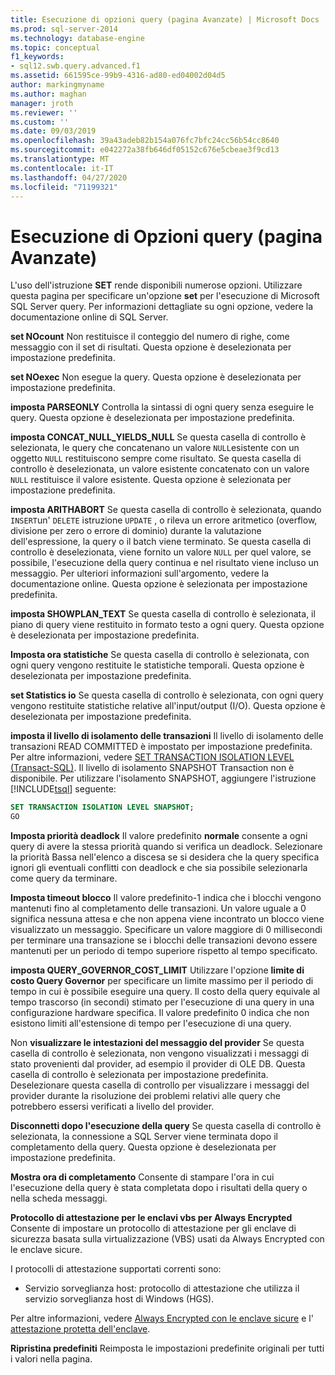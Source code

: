 ```yaml
---
title: Esecuzione di opzioni query (pagina Avanzate) | Microsoft Docs
ms.prod: sql-server-2014
ms.technology: database-engine
ms.topic: conceptual
f1_keywords:
- sql12.swb.query.advanced.f1
ms.assetid: 661595ce-99b9-4316-ad80-ed04002d04d5
author: markingmyname
ms.author: maghan
manager: jroth
ms.reviewer: ''
ms.custom: ''
ms.date: 09/03/2019
ms.openlocfilehash: 39a43adeb82b154a076fc7bfc24cc56b54cc8640
ms.sourcegitcommit: e042272a38fb646df05152c676e5cbeae3f9cd13
ms.translationtype: MT
ms.contentlocale: it-IT
ms.lasthandoff: 04/27/2020
ms.locfileid: "71199321"
---
```

# <a name="query-options-execution-advanced-page"></a>Esecuzione di Opzioni query (pagina Avanzate)

  L'uso dell'istruzione **SET** rende disponibili numerose opzioni. Utilizzare questa pagina per specificare un'opzione **set** per l'esecuzione di Microsoft SQL Server query. Per informazioni dettagliate su ogni opzione, vedere la documentazione online di SQL Server.
  
**set NOcount** Non restituisce il conteggio del numero di righe, come messaggio con il set di risultati. Questa opzione è deselezionata per impostazione predefinita.

**set NOexec** Non esegue la query. Questa opzione è deselezionata per impostazione predefinita.

**imposta PARSEONLY** Controlla la sintassi di ogni query senza eseguire le query. Questa opzione è deselezionata per impostazione predefinita.  

**imposta CONCAT_NULL_YIELDS_NULL** Se questa casella di controllo è selezionata, le query che concatenano un valore `NULL`esistente con un oggetto `NULL` restituiscono sempre come risultato. Se questa casella di controllo è deselezionata, un valore esistente concatenato con un valore `NULL` restituisce il valore esistente. Questa opzione è selezionata per impostazione predefinita.

**imposta ARITHABORT** Se questa casella di controllo è selezionata, quando `INSERT`un' `DELETE` istruzione `UPDATE` , o rileva un errore aritmetico (overflow, divisione per zero o errore di dominio) durante la valutazione dell'espressione, la query o il batch viene terminato. Se questa casella di controllo è deselezionata, viene fornito un valore `NULL` per quel valore, se possibile, l'esecuzione della query continua e nel risultato viene incluso un messaggio. Per ulteriori informazioni sull'argomento, vedere la documentazione online. Questa opzione è selezionata per impostazione predefinita.
  
**imposta SHOWPLAN_TEXT** Se questa casella di controllo è selezionata, il piano di query viene restituito in formato testo a ogni query. Questa opzione è deselezionata per impostazione predefinita.
  
**Imposta ora statistiche** Se questa casella di controllo è selezionata, con ogni query vengono restituite le statistiche temporali. Questa opzione è deselezionata per impostazione predefinita.
  
**set Statistics io** Se questa casella di controllo è selezionata, con ogni query vengono restituite statistiche relative all'input/output (I/O). Questa opzione è deselezionata per impostazione predefinita.
  
**imposta il livello di isolamento delle transazioni** Il livello di isolamento delle transazioni READ COMMITTED è impostato per impostazione predefinita. Per altre informazioni, vedere [SET TRANSACTION ISOLATION LEVEL &#40;Transact-SQL&#41;](/sql/t-sql/statements/set-transaction-isolation-level-transact-sql). Il livello di isolamento SNAPSHOT Transaction non è disponibile. Per utilizzare l'isolamento SNAPSHOT, aggiungere l'istruzione [!INCLUDE[tsql](../includes/tsql-md.md)] seguente:
  
  ```sql
  SET TRANSACTION ISOLATION LEVEL SNAPSHOT;
  GO
  ```

**Imposta priorità deadlock** Il valore predefinito **normale** consente a ogni query di avere la stessa priorità quando si verifica un deadlock. Selezionare la priorità Bassa nell'elenco a discesa se si desidera che la query specifica ignori gli eventuali conflitti con deadlock e che sia possibile selezionarla come query da terminare.

**Imposta timeout blocco** Il valore predefinito-1 indica che i blocchi vengono mantenuti fino al completamento delle transazioni. Un valore uguale a 0 significa nessuna attesa e che non appena viene incontrato un blocco viene visualizzato un messaggio. Specificare un valore maggiore di 0 millisecondi per terminare una transazione se i blocchi delle transazioni devono essere mantenuti per un periodo di tempo superiore rispetto al tempo specificato.

**imposta QUERY_GOVERNOR_COST_LIMIT** Utilizzare l'opzione **limite di costo Query Governor** per specificare un limite massimo per il periodo di tempo in cui è possibile eseguire una query. Il costo della query equivale al tempo trascorso (in secondi) stimato per l'esecuzione di una query in una configurazione hardware specifica. Il valore predefinito 0 indica che non esistono limiti all'estensione di tempo per l'esecuzione di una query.

Non **visualizzare le intestazioni del messaggio del provider** Se questa casella di controllo è selezionata, non vengono visualizzati i messaggi di stato provenienti dal provider, ad esempio il provider di OLE DB. Questa casella di controllo è selezionata per impostazione predefinita. Deselezionare questa casella di controllo per visualizzare i messaggi del provider durante la risoluzione dei problemi relativi alle query che potrebbero essersi verificati a livello del provider.

**Disconnetti dopo l'esecuzione della query** Se questa casella di controllo è selezionata, la connessione a SQL Server viene terminata dopo il completamento della query. Questa opzione è deselezionata per impostazione predefinita.

**Mostra ora di completamento** Consente di stampare l'ora in cui l'esecuzione della query è stata completata dopo i risultati della query o nella scheda messaggi.

**Protocollo di attestazione per le enclavi vbs per Always Encrypted** Consente di impostare un protocollo di attestazione per gli enclave di sicurezza basata sulla virtualizzazione (VBS) usati da Always Encrypted con le enclave sicure.

I protocolli di attestazione supportati correnti sono:

* Servizio sorveglianza host: protocollo di attestazione che utilizza il servizio sorveglianza host di Windows (HGS).

Per altre informazioni, vedere [Always Encrypted con le enclave sicure](https://docs.microsoft.com/sql/relational-databases/security/encryption/always-encrypted-enclaves?view=sqlallproducts-allversions) e l' [attestazione protetta dell'enclave](https://docs.microsoft.com/sql/relational-databases/security/encryption/always-encrypted-enclaves?view=sqlallproducts-allversions#secure-enclave-attestation).

**Ripristina predefiniti** Reimposta le impostazioni predefinite originali per tutti i valori nella pagina.
